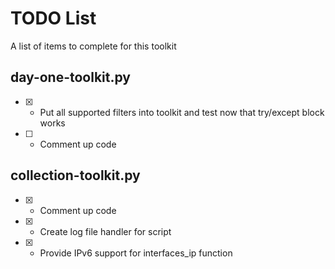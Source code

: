 # TODO List

A list of items to complete for this toolkit

## day-one-toolkit.py

- [X] - Put all supported filters into toolkit and test now that try/except block works  
- [ ] - Comment up code

## collection-toolkit.py

- [X] - Comment up code  
- [X] - Create log file handler for script  
- [X] - Provide IPv6 support for interfaces_ip function  
